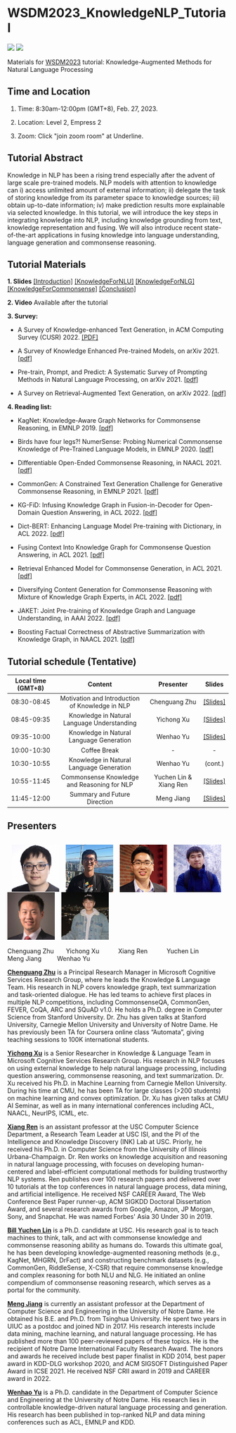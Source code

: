 # WSDM2023_KnowledgeNLP_Tutorial

![](https://img.shields.io/badge/Status-building-brightgreen) ![](https://img.shields.io/badge/PRs-Welcome-red) 

Materials for [WSDM2023](https://www.wsdm-conference.org/2023/) tutorial: Knowledge-Augmented Methods for Natural Language Processing

## Time and Location

1. Time: 8:30am-12:00pm (GMT+8), Feb. 27, 2023.

2. Location: Level 2, Empress 2

3. Zoom: Click "join zoom room" at Underline.

## Tutorial Abstract 
Knowledge in NLP has been a rising trend especially after the advent of large scale pre-trained models. NLP models with attention to knowledge can i) access unlimited amount of external information; ii) delegate the task of storing knowledge from its parameter space to knowledge sources; iii) obtain up-to-date information; iv) make prediction results more explainable via selected knowledge. In this tutorial, we will introduce the key steps in integrating knowledge into NLP, including knowledge grounding from text, knowledge representation and fusing. We will also introduce recent state-of-the-art applications in fusing knowledge into language understanding, language generation and commonsense reasoning.

## Tutorial Materials

**1. Slides** [\[Introduction\]](https://github.com/zcgzcgzcg1/WSDM2023_Knowledge_NLP_Tutorial/blob/main/files/PART1_Introduction.pdf) [\[KnowledgeForNLU\]](https://github.com/zcgzcgzcg1/WSDM2023_Knowledge_NLP_Tutorial/blob/main/files/PART2_Knowledge_in_NLU.pdf) [\[KnowledgeForNLG\]](https://github.com/zcgzcgzcg1/WSDM2023_Knowledge_NLP_Tutorial/blob/main/files/PART3_Knowledge_in_NLG.pdf) [\[KnowledgeForCommonsense\]](https://github.com/zcgzcgzcg1/WSDM2023_Knowledge_NLP_Tutorial/blob/main/files/PART4_Commonsense_Reasoning.pdf) [\[Conclusion\]](https://github.com/zcgzcgzcg1/WSDM2023_Knowledge_NLP_Tutorial/blob/main/files/PART5_Conclusion.pdf)

**2. Video** Available after the tutorial

**3. Survey:** 

- A Survey of Knowledge-enhanced Text Generation, in ACM Computing Survey (CUSR) 2022. [\[PDF\]](https://arxiv.org/abs/2010.04389)

- A Survey of Knowledge Enhanced Pre-trained Models, on arXiv 2021. [\[pdf\]](https://arxiv.org/pdf/2110.00269.pdf)

- Pre-train, Prompt, and Predict: A Systematic Survey of Prompting Methods in Natural Language Processing, on arXiv 2021. [\[pdf\]](https://arxiv.org/pdf/2107.13586.pdf)

- A Survey on Retrieval-Augmented Text Generation, on arXiv 2022. [\[pdf\]](https://arxiv.org/pdf/2202.01110.pdf)

**4. Reading list:**

- KagNet: Knowledge-Aware Graph Networks for Commonsense Reasoning, in EMNLP 2019. [\[pdf\]](https://aclanthology.org/D19-1282)

- Birds have four legs?! NumerSense: Probing Numerical Commonsense Knowledge of Pre-Trained Language Models, in EMNLP 2020. [\[pdf\]](https://aclanthology.org/2020.emnlp-main.557)

- Differentiable Open-Ended Commonsense Reasoning, in NAACL 2021. [\[pdf\]](https://aclanthology.org/2021.naacl-main.366)

- CommonGen: A Constrained Text Generation Challenge for Generative Commonsense Reasoning, in EMNLP 2021. [\[pdf\]](https://aclanthology.org/2020.findings-emnlp.165/)
  
- KG-FiD: Infusing Knowledge Graph in Fusion-in-Decoder for Open-Domain Question Answering, in ACL 2022. [\[pdf\]](https://arxiv.org/abs/2110.04330)

- Dict-BERT: Enhancing Language Model Pre-training with Dictionary, in ACL 2022. [\[pdf\]](https://arxiv.org/abs/2110.06490)

- Fusing Context Into Knowledge Graph for Commonsense Question Answering, in ACL 2021. [\[pdf\]](https://arxiv.org/abs/2012.04808)

- Retrieval Enhanced Model for Commonsense Generation, in ACL 2021. [\[pdf\]](https://arxiv.org/abs/2105.11174)

- Diversifying Content Generation for Commonsense Reasoning with Mixture of Knowledge Graph Experts, in ACL 2022. [\[pdf\]](https://www.microsoft.com/en-us/research/uploads/prod/2022/03/ACL_2022_DGR_Camera.pdf)

- JAKET: Joint Pre-training of Knowledge Graph and Language Understanding, in AAAI 2022. [\[pdf\]](https://arxiv.org/abs/2010.00796)

- Boosting Factual Correctness of Abstractive Summarization with Knowledge Graph, in NAACL 2021. [\[pdf\]](https://arxiv.org/abs/2003.08612)


## Tutorial schedule (Tentative)

| Local time (GMT+8) | Content | Presenter | Slides |
| :---: | :---: | :---: | :---: |
| 08:30-08:45 | Motivation and Introduction of Knowledge in NLP | Chenguang Zhu | [\[Slides\]](https://github.com/zcgzcgzcg1/WSDM2023_Knowledge_NLP_Tutorial/blob/main/files/PART1_Introduction.pdf) |
| 08:45-09:35 | Knowledge in Natural Language Understanding  | Yichong Xu | [\[Slides\]](https://github.com/zcgzcgzcg1/WSDM2023_Knowledge_NLP_Tutorial/blob/main/files/PART2_Knowledge_in_NLU.pdf) |
| 09:35-10:00 | Knowledge in Natural Language Generation | Wenhao Yu | [\[Slides\]](https://github.com/zcgzcgzcg1/WSDM2023_Knowledge_NLP_Tutorial/blob/main/files/PART3_Knowledge_in_NLG.pdf) |
| 10:00-10:30 | Coffee Break  | - | - |
| 10:30-10:55 | Knowledge in Natural Language Generation | Wenhao Yu | (cont.) |
| 10:55-11:45 | Commonsense Knowledge and Reasoning for NLP | Yuchen Lin & Xiang Ren | [\[Slides\]](https://github.com/zcgzcgzcg1/WSDM2023_Knowledge_NLP_Tutorial/blob/main/files/PART4_Commonsense_Reasoning.pdf) |
| 11:45-12:00 | Summary and Future Direction | Meng Jiang | [\[Slides\]](https://github.com/zcgzcgzcg1/WSDM2023_Knowledge_NLP_Tutorial/blob/main/files/PART5_Conclusion.pdf) |

## Presenters

## &nbsp; <img src="imgs/Chenguang.jpg" width="108" align=center> &nbsp; <img src="imgs/Yichong.jpg" width="108" align=center> &nbsp;  <img src="imgs/Xiang.jpg" width="108" align=center> &nbsp; <img src="imgs/Yuchen.jpg" width="108" align=center> &nbsp; <img src="imgs/Meng.jpg" width="108" align=center> &nbsp; <img src="imgs/Wenhao.jpg" width="108" align=center> 

Chenguang Zhu &nbsp; &nbsp; &nbsp; Yichong Xu &nbsp; &nbsp; &nbsp; &nbsp; &nbsp; Xiang Ren &nbsp; &nbsp; &nbsp; &nbsp; &nbsp; Yuchen Lin &nbsp; &nbsp; &nbsp; &nbsp; Meng Jiang &nbsp; &nbsp; &nbsp; &nbsp; Wenhao Yu

**[Chenguang Zhu](https://www.microsoft.com/en-us/research/people/chezhu/)** is a Principal Research Manager in Microsoft Cognitive Services Research Group, where he leads the Knowledge & Language Team. His research in NLP covers knowledge graph, text summarization and task-oriented dialogue. He has led teams to achieve first places in multiple NLP competitions, including CommonsenseQA, CommonGen, FEVER, CoQA, ARC and SQuAD v1.0. He holds a Ph.D. degree in Computer Science from Stanford University. Dr. Zhu has given talks at Stanford University, Carnegie Mellon University and University of Notre Dame. He has previously been TA for Coursera online class “Automata”, giving teaching sessions to 100K international students. 

**[Yichong Xu](https://www.microsoft.com/en-us/research/people/yicxu/)** is a Senior Researcher in Knowledge \& Language Team in Microsoft Cognitive Services Research Group. His research in NLP focuses on using external knowledge to help natural language processing, including question answering, commonsense reasoning, and text summarization. Dr. Xu received his Ph.D. in Machine Learning from Carnegie Mellon University. During his time at CMU, he has been TA for large classes (>200 students) on machine learning and convex optimization. Dr. Xu has given talks at CMU AI Seminar, as well as in many international conferences including ACL, NAACL, NeurIPS, ICML, etc.

**[Xiang Ren](https://shanzhenren.github.io/)** is an assistant professor at the USC Computer Science Department, a Research Team Leader at USC ISI, and the PI of the Intelligence and Knowledge Discovery (INK) Lab at USC. Priorly, he received his Ph.D. in Computer Science from the University of Illinois Urbana-Champaign. Dr. Ren works on knowledge acquisition and reasoning in natural language processing, with focuses on developing human-centered and label-efficient computational methods for building trustworthy NLP systems. Ren publishes over 100 research papers and delivered over 10 tutorials at the top conferences in natural language process, data mining, and artificial intelligence. He received NSF CAREER Award, The Web Conference Best Paper runner-up, ACM SIGKDD Doctoral Dissertation Award, and several research awards from Google, Amazon, JP Morgan, Sony, and Snapchat. He was named Forbes' Asia 30 Under 30 in 2019.

**[Bill Yuchen Lin](https://yuchenlin.xyz/)** is a Ph.D. candidate at USC. His research goal is to teach machines to think, talk, and act with commonsense knowledge and commonsense reasoning ability as humans do. Towards this ultimate goal, he has been developing knowledge-augmented reasoning methods (e.g., KagNet, MHGRN, DrFact) and constructing benchmark datasets (e.g., CommonGen, RiddleSense, X-CSR) that require commonsense knowledge and complex reasoning for both NLU and NLG. He initiated an online compendium of commonsense reasoning  research, which serves as a portal for the community. 

**[Meng Jiang](http://www.meng-jiang.com/)** is currently an assistant professor at the Department of Computer Science and Engineering in the University of Notre Dame. He obtained his B.E. and Ph.D. from Tsinghua University. He spent two years in UIUC as a postdoc and joined ND in 2017. His research interests include data mining, machine learning, and natural language processing. He has published more than 100 peer-reviewed papers of these topics. He is the recipient of Notre Dame International Faculty Research Award. The honors and awards he received include best paper finalist in KDD 2014, best paper award in KDD-DLG workshop 2020, and ACM SIGSOFT Distinguished Paper Award in ICSE 2021. He received NSF CRII award in 2019 and CAREER award in 2022.

**[Wenhao Yu](https://wyu97.github.io/)** is a Ph.D. candidate in the Department of Computer Science and Engineering at the University of Notre Dame. His research lies in controllable knowledge-driven natural language processing and generation. His research has been published in top-ranked NLP and data mining conferences such as ACL, EMNLP and KDD.

